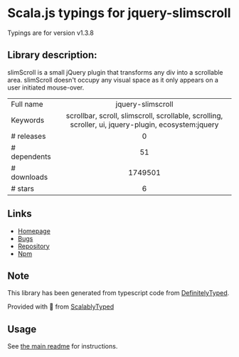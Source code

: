 
# Scala.js typings for jquery-slimscroll

Typings are for version v1.3.8

## Library description:
slimScroll is a small jQuery plugin that transforms any div into a scrollable area. slimScroll doesn't occupy any visual space as it only appears on a user initiated mouse-over.

|                    |                 |
| ------------------ | :-------------: |
| Full name          | jquery-slimscroll |
| Keywords           | scrollbar, scroll, slimscroll, scrollable, scrolling, scroller, ui, jquery-plugin, ecosystem:jquery |
| # releases         | 0 |
| # dependents       | 51 |
| # downloads        | 1749501 |
| # stars            | 6 |

## Links
- [Homepage](http://rocha.la/jQuery-slimScroll/)
- [Bugs](https://github.com/rochal/jQuery-slimScroll/issues)
- [Repository](https://github.com/rochal/jQuery-slimScroll)
- [Npm](https://www.npmjs.com/package/jquery-slimscroll)
    


## Note
This library has been generated from typescript code from [DefinitelyTyped](https://definitelytyped.org).

Provided with :purple_heart: from [ScalablyTyped](https://github.com/oyvindberg/ScalablyTyped)

## Usage
See [the main readme](../../readme.md) for instructions.


